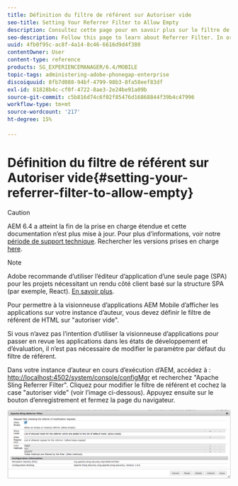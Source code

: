```yaml
---
title: Définition du filtre de référent sur Autoriser vide
seo-title: Setting Your Referrer Filter to Allow Empty
description: Consultez cette page pour en savoir plus sur le filtre de référent. Pour permettre à la visionneuse d’applications AEM Mobile d’afficher les applications sur votre instance d’auteur, vous devez définir le filtre de référent de HTML sur "autoriser vide".
seo-description: Follow this page to learn about Referrer Filter. In order to allow the AEM Mobile Application Viewer to view apps on your Author instance, you'll need to set your HTML referrer filter to 'allow empty'.
uuid: 4fb0f95c-ac8f-4a14-8c46-6616d9d4f380
contentOwner: User
content-type: reference
products: SG_EXPERIENCEMANAGER/6.4/MOBILE
topic-tags: administering-adobe-phonegap-enterprise
discoiquuid: 8fb7d088-94bf-4799-98b3-8fa58eef83df
exl-id: 81828b4c-cf0f-4722-8ae3-2e24be91a09b
source-git-commit: c5b816d74c6f02f85476d16868844f39b4c47996
workflow-type: tm+mt
source-wordcount: '217'
ht-degree: 15%

---
```


# Définition du filtre de référent sur Autoriser vide{#setting-your-referrer-filter-to-allow-empty}

>[!CAUTION]
>
>AEM 6.4 a atteint la fin de la prise en charge étendue et cette documentation n’est plus mise à jour. Pour plus d’informations, voir notre [période de support technique](https://helpx.adobe.com/fr/support/programs/eol-matrix.html). Rechercher les versions prises en charge [here](https://experienceleague.adobe.com/docs/?lang=fr).

>[!NOTE]
>
>Adobe recommande d’utiliser l’éditeur d’application d’une seule page (SPA) pour les projets nécessitant un rendu côté client basé sur la structure SPA (par exemple, React). [En savoir plus](/help/sites-developing/spa-overview.md).

Pour permettre à la visionneuse d’applications AEM Mobile d’afficher les applications sur votre instance d’auteur, vous devez définir le filtre de référent de HTML sur &quot;autoriser vide&quot;.

Si vous n’avez pas l’intention d’utiliser la visionneuse d’applications pour passer en revue les applications dans les états de développement et d’évaluation, il n’est pas nécessaire de modifier le paramètre par défaut du filtre de référent.

Dans votre instance d’auteur en cours d’exécution d’AEM, accédez à : [http://localhost:4502/system/console/configMgr](http://localhost:4502/system/console/configMgr) et recherchez &quot;Apache Sling Referrer Filter&quot;. Cliquez pour modifier le filtre de référent et cochez la case &quot;autoriser vide&quot; (voir l’image ci-dessous). Appuyez ensuite sur le bouton d’enregistrement et fermez la page du navigateur.

![Paramètres du filtre de référent](assets/chlimage_1-106.png)
